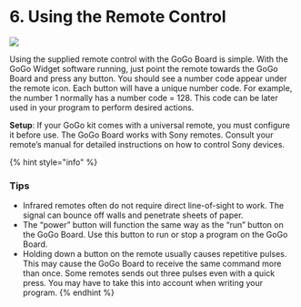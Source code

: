 # 6. Using the Remote Control

![](https://lh5.googleusercontent.com/eJgmYCN1eL2H_dO4PU64mGqi5jaO3rohIyyUbjIv2-66r26bShlgCvsuYb3DMIB8tCZM9uQ5qekaM1mfTWbY1QDF0glUlQBlutNcj1_CVquW1Y4_v7AUCmZWr5dyj9bfb5CY5nU7)

Using the supplied remote control with the GoGo Board is simple. With the GoGo Widget software running, just point the remote towards the GoGo Board and press any button. You should see a number code appear under the remote icon. Each button will have a unique number code. For example, the number 1 normally has a number code = 128. This code can be later used in your program to perform desired actions.

**Setup**: If your GoGo kit comes with a universal remote, you must configure it before use. The GoGo Board works with Sony remotes. Consult your remote’s manual for detailed instructions on how to control Sony devices.

{% hint style="info" %}
### Tips

* Infrared remotes often do not require direct line-of-sight to work. The signal can bounce off walls and penetrate sheets of paper.
* The “power” button will function the same way as the “run” button on the GoGo Board. Use this button to run or stop a program on the GoGo Board.
* Holding down a button on the remote usually causes repetitive pulses. This may cause the GoGo Board to receive the same command more than once. Some remotes sends out three pulses even with a quick press. You may have to take this into account when writing your program.
{% endhint %}




